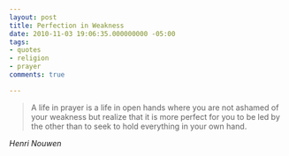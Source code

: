 ```yaml
---
layout: post
title: Perfection in Weakness
date: 2010-11-03 19:06:35.000000000 -05:00
tags:
- quotes
- religion
- prayer 
comments: true

---
```

<blockquote class="big">A life in prayer is a life in open hands where you are not ashamed of your weakness but realize that it is more perfect for you to be led by the other than to seek to hold everything in your own hand.</blockquote>

<cite class="big">Henri Nouwen</cite>





